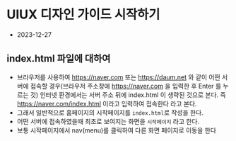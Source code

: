 # UIUX 디자인 가이드 시작하기

- 2023-12-27

## index.html 파일에 대하여

- 브라우저를 사용하여 https://naver.com 또는 https://daum.net 와 같이 어떤 서버에 접속할 경우(브라우저 주소창에 https://naver.com 을 입력한 후 Enter 를 누르는 것) 인터넷 환경에서는 서버 주소 뒤에 index.html 이 생략된 것으로 본다. 즉 https://naver.com/index.html 이라고 입력하여 접속한다 라고 본다.
- 그래서 일반적으로 홈페이지의 시작페이지를 `index.html`로 작성을 한다.
- 어떤 서버에 접속하였을때 최초로 보여지는 화면을 `시작페이지` 라고 한다.
- 보통 시작페이지에서 nav(menu)를 클릭하여 다른 화면 페이지로 이동을 한다
